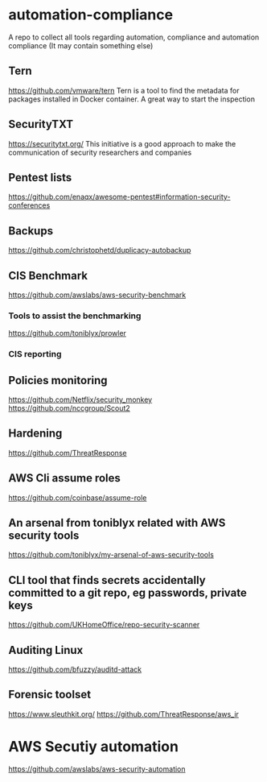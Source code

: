 # automation-compliance
A repo to collect all tools regarding automation, compliance and automation compliance (It may contain something else)


## Tern
https://github.com/vmware/tern
Tern is a tool to find the metadata for packages installed in Docker container. A great way to start the inspection

## SecurityTXT
https://securitytxt.org/
This initiative is a good approach to make the communication of security researchers and companies

## Pentest lists
https://github.com/enaqx/awesome-pentest#information-security-conferences

## Backups
https://github.com/christophetd/duplicacy-autobackup

## CIS Benchmark
https://github.com/awslabs/aws-security-benchmark

### Tools to assist the benchmarking
https://github.com/toniblyx/prowler
### CIS reporting

## Policies monitoring
https://github.com/Netflix/security_monkey
https://github.com/nccgroup/Scout2

## Hardening
https://github.com/ThreatResponse

## AWS Cli assume roles
https://github.com/coinbase/assume-role

## An arsenal from toniblyx related with AWS security tools
https://github.com/toniblyx/my-arsenal-of-aws-security-tools

## CLI tool that finds secrets accidentally committed to a git repo, eg passwords, private keys
https://github.com/UKHomeOffice/repo-security-scanner

## Auditing Linux
https://github.com/bfuzzy/auditd-attack

## Forensic toolset
https://www.sleuthkit.org/
https://github.com/ThreatResponse/aws_ir

# AWS Secutiy automation
https://github.com/awslabs/aws-security-automation
